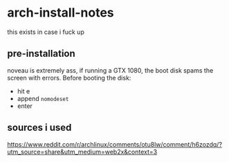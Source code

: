 # arch-install-notes
this exists in case i fuck up

## pre-installation
noveau is extremely ass, if running a GTX 1080, the boot disk spams the screen with errors.
Before booting the disk:
- hit e
- append `nomodeset`
- enter



## sources i used
https://www.reddit.com/r/archlinux/comments/otu8lw/comment/h6zozdq/?utm_source=share&utm_medium=web2x&context=3
